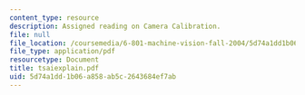 ```yaml
---
content_type: resource
description: Assigned reading on Camera Calibration.
file: null
file_location: /coursemedia/6-801-machine-vision-fall-2004/5d74a1dd1b06a858ab5c2643684ef7ab_tsaiexplain.pdf
file_type: application/pdf
resourcetype: Document
title: tsaiexplain.pdf
uid: 5d74a1dd-1b06-a858-ab5c-2643684ef7ab
---
```


